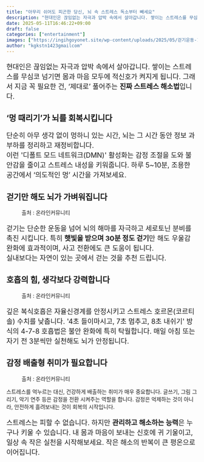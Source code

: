 ```yaml
---
title: "아무리 쉬어도 피곤한 당신, 뇌 속 스트레스 독소부터 빼세요"
description: "현대인은 끊임없는 자극과 압박 속에서 살아갑니다. 쌓이는 스트레스를 무심코 넘기면 몸과 마음 모두에 적신호가 켜지게 됩니다. 그래서 지금 꼭 필요한 건, ‘제대로’ 풀어주는 진짜 스트레스 해소법입니다."
date: 2025-05-11T16:46:22+09:00
draft: false
categories: ["entertainment"]
images: ["https://ingihgoyonet.site/wp-content/uploads/2025/05/걷기운동-1024x942.jpg", "https://ingihgoyonet.site/wp-content/uploads/2025/05/호흡의중요성-683x1024.jpg", "https://ingihgoyonet.site/wp-content/uploads/2025/05/피아노연주-1024x683.jpg"]
author: "kgkstn1423gmailcom"
---
```


<p style="font-size:18px">현대인은 끊임없는 자극과 압박 속에서 살아갑니다. 쌓이는 스트레스를 무심코 넘기면 몸과 마음 모두에 적신호가 켜지게 됩니다. 그래서 지금 꼭 필요한 건, ‘제대로’ 풀어주는 <strong>진짜 스트레스 해소법</strong>입니다.</p> <h2 >‘멍 때리기’가 뇌를 회복시킵니다</h2> <p style="font-size:18px">단순히 아무 생각 없이 멍하니 있는 시간, 뇌는 그 시간 동안 정보 과부하를 정리하고 재정비합니다.<br>이런 '디폴트 모드 네트워크(DMN)' 활성화는 감정 조절을 도와 불안감을 줄이고 스트레스 내성을 키워줍니다. 하루 5~10분, 조용한 공간에서 ‘의도적인 멍’ 시간을 가져보세요.</p> <h2 >걷기만 해도 뇌가 가벼워집니다</h2> <figure ><img src="https://ingihgoyonet.site/wp-content/uploads/2025/05/걷기운동-1024x942.jpg" alt="" style="aspect-ratio:16/9;object-fit:cover"/><figcaption >출처 : 온라인커뮤니티</figcaption></figure> <p style="font-size:18px">걷기는 단순한 운동을 넘어 뇌의 해마를 자극하고 세로토닌 분비를 촉진 시킵니다. 특히 <strong>햇빛을 받으며 30분 정도 걷기</strong>만 해도 우울감 완화에 효과적이며, 사고 전환에도 큰 도움이 됩니다.<br>실내보다는 자연이 있는 곳에서 걷는 것을 추천 드립니다.</p> <h2 >호흡의 힘, 생각보다 강력합니다</h2> <figure ><img src="https://ingihgoyonet.site/wp-content/uploads/2025/05/호흡의중요성-683x1024.jpg" alt="" style="aspect-ratio:16/9;object-fit:cover"/><figcaption >출처 : 온라인커뮤니티</figcaption></figure> <p style="font-size:18px">깊은 복식호흡은 자율신경계를 안정시키고 스트레스 호르몬(코르티솔) 수치를 낮춥니다. '4초 들이마시고, 7초 멈추고, 8초 내쉬기' 방식의 4-7-8 호흡법은 불안 완화에 특히 탁월합니다. 매일 아침 또는 자기 전 3분씩만 실천해도 뇌가 안정됩니다.</p> <h2 >감정 배출형 취미가 필요합니다</h2> <figure ><img src="https://ingihgoyonet.site/wp-content/uploads/2025/05/피아노연주-1024x683.jpg" alt="" style="aspect-ratio:16/9;object-fit:cover"/><figcaption >출처 : 온라인커뮤니티</figcaption></figure> <p>스트레스를 억누르는 대신, 건강하게 배출하는 취미가 매우 중요합니다. 글쓰기, 그림 그리기, 악기 연주 등은 감정을 전환 시켜주는 역할을 합니다. 감정은 억제하는 것이 아니라, 안전하게 흘려보내는 것이 회복의 시작입니다.</p> <p style="font-size:18px">스트레스는 피할 수 없습니다. 하지만 <strong>관리하고 해소하는 능력</strong>은 누구나 키울 수 있습니다. 내 몸과 마음이 보내는 신호에 귀 기울이고, 일상 속 작은 실천을 시작해보세요. 작은 해소의 반복이 큰 평온으로 이어집니다.</p>